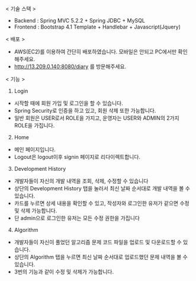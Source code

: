 < 기술 스택 >
- Backend : Spring MVC 5.2.2 + Spring JDBC + MySQL
- Frontend : Bootstrap 4.1 Template + Handlebar + Javascript(Jquery)

< 배포 >
- AWS(EC2)를 이용하여 간단히 배포하였습니다. 모바일은 안되고 PC에서만 확인해주세요.
- http://13.209.0.140:8080/diary 를 방문해주세요.

< 기능 >
1. Login
- 시작할 때에 회원 가입 및 로그인을 할 수 있습니다.
- Spring Security로 인증을 하고 있고, 회원 삭제 또한 가능합니다.
- 일반 회원은 USER로서 ROLE을 가지고, 운영자는 USER와 ADMIN의 2가지 ROLE을 가집니다.

2. Home
- 메인 페이지입니다.
- Logout은 logout이후 signin 페이지로 리다이렉트합니다.

3. Development History
- 개발자들이 자신의 개발 내역을 조회, 삭제, 수정할 수 있습니다
- 상단의 Development History 탭을 눌러서 최신 날짜 순서대로 개발 내역을 볼 수 있습니다.
- 카드를 누르면 상세 내용을 확인할 수 있고, 작성자와 로그인한 유저가 같으면 수정 및 삭제 가능합니다.
- 단 admin으로 로그인한 유저는 모든 수정 권한을 가집니다

4. Algorithm
- 개발자들이 자신이 풀었던 알고리즘 문제 코드 파일을 업로드 및 다운로드할 수 있습니다.
- 상단의 Algorithm 탭을 누르면 최신 날짜 순서대로 업로드했던 문제 내역을 볼 수 있습니다.
- 3번의 기능과 같이 수정 및 삭제가 가능합니다.
